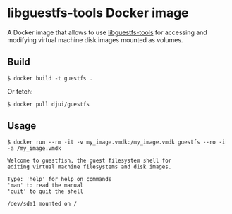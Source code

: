 # libguestfs-tools Docker image

A Docker image that allows to use [libguestfs-tools](http://libguestfs.org)
for accessing and modifying virtual machine disk images mounted as volumes.


## Build

    $ docker build -t guestfs .

Or fetch:

    $ docker pull djui/guestfs


## Usage

    $ docker run --rm -it -v my_image.vmdk:/my_image.vmdk guestfs --ro -i -a /my_image.vmdk

    Welcome to guestfish, the guest filesystem shell for
    editing virtual machine filesystems and disk images.

    Type: 'help' for help on commands
    'man' to read the manual
    'quit' to quit the shell

    /dev/sda1 mounted on /
